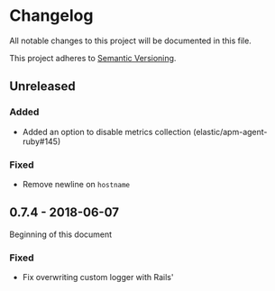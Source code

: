 # Changelog

All notable changes to this project will be documented in this file.

This project adheres to [Semantic Versioning](http://semver.org/spec/v2.0.0.html).

## Unreleased

### Added

- Added an option to disable metrics collection (elastic/apm-agent-ruby#145)

### Fixed

- Remove newline on `hostname`

## 0.7.4 - 2018-06-07

Beginning of this document

### Fixed

- Fix overwriting custom logger with Rails'
